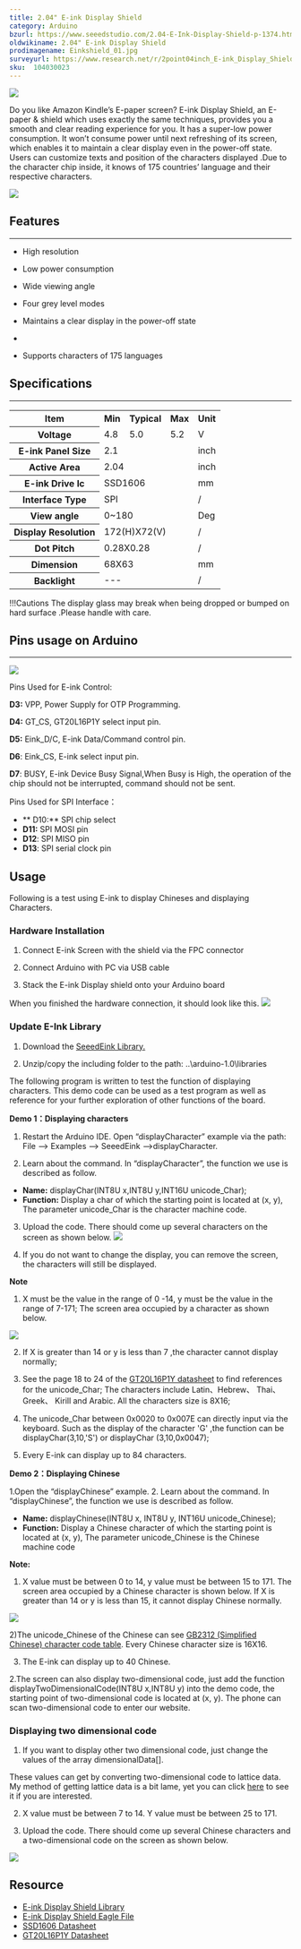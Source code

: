 ```yaml
---
title: 2.04" E-ink Display Shield
category: Arduino
bzurl: https://www.seeedstudio.com/2.04-E-Ink-Display-Shield-p-1374.html
oldwikiname: 2.04" E-ink Display Shield
prodimagename: Einkshield_01.jpg
surveyurl: https://www.research.net/r/2point04inch_E-ink_Display_Shield
sku:  104030023
---
```


 ![](https://github.com/SeeedDocument/2.04inch_E-ink_Display_Shield/raw/master/img/Einkshield_01.jpg)

Do you like Amazon Kindle’s E-paper screen? E-ink Display Shield, an E-paper &amp; shield which uses exactly the same techniques, provides you a smooth and clear reading experience for you. It has a super-low power consumption. It won’t consume power until next refreshing of its screen, which enables it to maintain a clear display even in the power-off state. Users can customize texts and position of the characters displayed .Due to the character chip inside, it knows of 175 countries’ language and their respective characters.

[![](https://github.com/SeeedDocument/Seeed-WiKi/raw/master/docs/images/300px-Get_One_Now_Banner-ragular.png)](https://www.seeedstudio.com/2.04-E-Ink-Display-Shield-p-1374.html)

##   Features
---
*   High resolution

*   Low power consumption

*   Wide viewing angle

*   Four grey level modes

*   Maintains a clear display  in the power-off state
*
*   Supports characters  of 175 languages

##   Specifications
---
<table  cellpadding="1" cellspacing="1" width="505">
<tr>
<th scope="col"> Item
</th>
<th scope="col"> Min
</th>
<th scope="col"> Typical
</th>
<th scope="col"> Max
</th>
<th scope="col"> Unit
</th></tr>
<tr>
<th scope="row"> Voltage
</th>
<td> 4.8
</td>
<td> 5.0
</td>
<td> 5.2
</td>
<td> V
</td></tr>
<tr>
<th scope="row"> E-ink Panel Size
</th>
<td colspan="3"> 2.1
</td>
<td> inch
</td></tr>
<tr>
<th scope="row"> Active Area
</th>
<td colspan="3"> 2.04
</td>
<td> inch
</td></tr>
<tr>
<th scope="row"> E-ink Drive Ic
</th>
<td colspan="3"> SSD1606
</td>
<td> mm
</td></tr>
<tr>
<th scope="row"> Interface Type
</th>
<td colspan="3"> SPI
</td>
<td> /
</td></tr>
<tr>
<th scope="row"> View angle
</th>
<td colspan="3"> 0~180
</td>
<td> Deg
</td></tr>
<tr>
<th scope="row"> Display Resolution
</th>
<td colspan="3"> 172(H)X72(V)
</td>
<td> /
</td></tr>
<tr>
<th scope="row"> Dot Pitch
</th>
<td colspan="3">  0.28X0.28
</td>
<td> /
</td></tr>
<tr>
<th scope="row"> Dimension
</th>
<td colspan="3"> 68X63
</td>
<td> mm
</td></tr>
<tr>
<th scope="row"> Backlight
</th>
<td colspan="3"> ---
</td>
<td> /
</td></tr></table>

!!!Cautions
    The display glass may break when being dropped or bumped on hard surface .Please handle with care.

##    Pins usage on Arduino
---
![](https://github.com/SeeedDocument/2.04inch_E-ink_Display_Shield/raw/master/img/E-ink_Pin.jpg)

Pins Used for E-ink Control:

**D3:** VPP, Power Supply for OTP Programming.

**D4:** GT_CS, GT20L16P1Y select input pin.

**D5:** Eink_D/C, E-ink Data/Command control pin.

**D6**: Eink_CS, E-ink select input pin.

**D7**: BUSY, E-ink Device Busy Signal,When Busy is High, the operation of the chip should not be interrupted, command should not be sent.

Pins Used for SPI Interface：
-  ** D10:** SPI chip select
-  **D11:** SPI MOSI pin
-  **D12**: SPI MISO pin
-  **D13**: SPI serial clock pin

##   Usage

Following is a test using E-ink to display Chineses and displaying Characters.

###   Hardware Installation

1. Connect E-ink Screen with the shield via the FPC connector

2. Connect Arduino with PC via USB cable

3. Stack the E-ink Display shield onto your Arduino board

When you finished the hardware connection, it should look like this.
![](https://github.com/SeeedDocument/2.04inch_E-ink_Display_Shield/raw/master/img/E-ink_Display.jpg)

###   Update E-Ink Library

1. Download the [SeeedEink Library.](https://github.com/SeeedDocument/2.04inch_E-ink_Display_Shield/raw/master/res/SeeedEink.zip)

2. Unzip/copy the including folder to the path: ..\arduino-1.0\libraries

The following program is written to test the function of displaying characters. This demo code can be used as a test program as well as reference for your further exploration of other functions of the board.

**Demo 1：Displaying characters**

1. Restart the Arduino IDE. Open “displayCharacter” example via the path: File --&gt; Examples --&gt; SeeedEink --&gt;displayCharacter.

2. Learn about the command. In “displayCharacter”, the function we use is described as follow.

- **Name:** displayChar(INT8U x,INT8U y,INT16U unicode_Char);
- **Function:** Display a char of which the starting point is located at (x, y), The parameter unicode_Char is the character machine code.
</dd></dl>
</dd></dl>

3. Upload the code. There should come up several characters on the screen as shown below.
![](https://github.com/SeeedDocument/2.04inch_E-ink_Display_Shield/raw/master/img/45.jpg)

4. If you do not want to change the display, you can remove the screen, the characters will still be displayed.

**Note**

1) X must be the value in the range of 0 -14, y must be the value in the range of 7-171; The screen area occupied by a character as shown below.
</dd></dl>

![](https://github.com/SeeedDocument/2.04inch_E-ink_Display_Shield/raw/master/img/Adder2.jpg)

2) If X is greater than 14 or y is less than 7 ,the character cannot display normally;

3) See the page 18 to 24 of the [GT20L16P1Y datasheet](https://github.com/SeeedDocument/2.04inch_E-ink_Display_Shield/raw/master/res/GT20L16P1Y_Datasheet.pdf) to find references for the unicode_Char; The characters include Latin、Hebrew、 Thai、Greek、 Kirill and Arabic. All the characters size is 8X16;

4) The unicode_Char between 0x0020 to 0x007E can directly input via the keyboard. Such as the display of the character 'G' ,the function can be displayChar(3,10,'S') or displayChar (3,10,0x0047);

5) Every E-ink can display up to 84 characters.
</dd></dl>

**Demo 2：Displaying Chinese**

1.Open the “displayChinese” example. 2. Learn about the command. In “displayChinese”, the function we use is described as follow.

- **Name:** displayChinese(INT8U x, INT8U y, INT16U unicode_Chinese);
- **Function:** Display a Chinese character of which the starting point is located at (x, y), The parameter unicode_Chinese is the Chinese machine code
</dd></dl>
</dd></dl>

**Note:**

1) X value must be between 0 to 14, y value must be between 15 to 171. The screen area occupied by a Chinese character is shown below. If X is greater than 14 or y is less than 15, it cannot display Chinese normally.

![](https://github.com/SeeedDocument/2.04inch_E-ink_Display_Shield/raw/master/img/Adder1.jpg)

2)The unicode_Chinese of the Chinese can see [GB2312 (Simplified Chinese) character code table](https://github.com/SeeedDocument/2.04inch_E-ink_Display_Shield/raw/master/res/Character_code_table.pdf). Every Chinese character size is 16X16.

3) The E-ink can display up to 40 Chinese.

2.The screen can also display two-dimensional code, just add the function displayTwoDimensionalCode(INT8U x,INT8U y) into the demo code, the starting point of two-dimensional code is located at (x, y). The phone can scan two-dimensional code to enter our website.

###   Displaying two dimensional code

1. If you want to display other two dimensional code, just change the values of the array dimensionalData[].

These values can get by converting two-dimensional code to lattice data. My method of getting lattice data is a bit lame, yet you can click [here](https://github.com/SeeedDocument/2.04inch_E-ink_Display_Shield/raw/master/res/Concrete_steps.doc) to see it if you are interested.

2. X value must be between 7 to 14. Y value must be between 25 to 171.

3. Upload the code. There should come up several Chinese characters and a two-dimensional code on the screen as shown below.

![](https://github.com/SeeedDocument/2.04inch_E-ink_Display_Shield/raw/master/img/Display2.jpg)

##   Resource

- [E-ink Display Shield Library](https://github.com/SeeedDocument/2.04inch_E-ink_Display_Shield/raw/master/res/SeeedEink.zip)
-  [E-ink Display Shield Eagle File](https://github.com/SeeedDocument/2.04inch_E-ink_Display_Shield/raw/master/res/E-ink_V0.9b_20121024.zip)
-  [SSD1606 Datasheet](https://github.com/SeeedDocument/2.04inch_E-ink_Display_Shield/raw/master/res/SSD1606_Datasheet.pdf)
-  [GT20L16P1Y Datasheet](https://github.com/SeeedDocument/2.04inch_E-ink_Display_Shield/raw/master/res/GT20L16P1Y_Datasheet.pdf)
